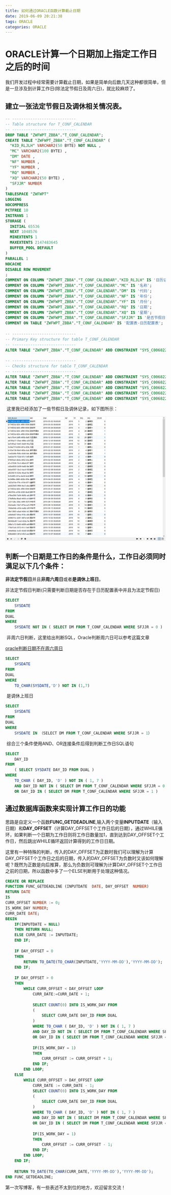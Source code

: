 ```yaml
---
title: 如何通过ORACLE函数计算截止日期
date: 2019-06-09 20:21:38
tags: ORACLE
categories: ORACLE
---
```


#  ORACLE计算一个日期加上指定工作日之后的时间

​	我们开发过程中经常需要计算截止日期，如果是简单向后数几天这种都很简单，但是一旦涉及到计算工作日(除法定节假日及周六日)，就比较麻烦了。

## 	建立一张法定节假日及调休相关情况表。

```sql
-- ----------------------------
-- Table structure for T_CONF_CALENDAR
-- ----------------------------
DROP TABLE "ZWFWPT_ZBBA"."T_CONF_CALENDAR";
CREATE TABLE "ZWFWPT_ZBBA"."T_CONF_CALENDAR" (
  "KID_RLJLH" VARCHAR2(50 BYTE) NOT NULL ,
  "MC" VARCHAR2(100 BYTE) ,
  "DM" DATE ,
  "NF" NUMBER ,
  "YF" NUMBER ,
  "RQ" NUMBER ,
  "XQ" VARCHAR2(50 BYTE) ,
  "SFJJR" NUMBER 
)
TABLESPACE "ZWFWPT"
LOGGING
NOCOMPRESS
PCTFREE 10
INITRANS 1
STORAGE (
  INITIAL 65536 
  NEXT 1048576 
  MINEXTENTS 1
  MAXEXTENTS 2147483645
  BUFFER_POOL DEFAULT
)
PARALLEL 1
NOCACHE
DISABLE ROW MOVEMENT
;
COMMENT ON COLUMN "ZWFWPT_ZBBA"."T_CONF_CALENDAR"."KID_RLJLH" IS '日历记录号';
COMMENT ON COLUMN "ZWFWPT_ZBBA"."T_CONF_CALENDAR"."MC" IS '名称';
COMMENT ON COLUMN "ZWFWPT_ZBBA"."T_CONF_CALENDAR"."DM" IS '代码';
COMMENT ON COLUMN "ZWFWPT_ZBBA"."T_CONF_CALENDAR"."NF" IS '年份';
COMMENT ON COLUMN "ZWFWPT_ZBBA"."T_CONF_CALENDAR"."YF" IS '月份';
COMMENT ON COLUMN "ZWFWPT_ZBBA"."T_CONF_CALENDAR"."RQ" IS '日期';
COMMENT ON COLUMN "ZWFWPT_ZBBA"."T_CONF_CALENDAR"."XQ" IS '星期';
COMMENT ON COLUMN "ZWFWPT_ZBBA"."T_CONF_CALENDAR"."SFJJR" IS '是否节假日 0节假日 1调休上班日';
COMMENT ON TABLE "ZWFWPT_ZBBA"."T_CONF_CALENDAR" IS '配置表-日历配置表';

-- ----------------------------
-- Primary Key structure for table T_CONF_CALENDAR
-- ----------------------------
ALTER TABLE "ZWFWPT_ZBBA"."T_CONF_CALENDAR" ADD CONSTRAINT "SYS_C0068227" PRIMARY KEY ("KID_RLJLH");

-- ----------------------------
-- Checks structure for table T_CONF_CALENDAR
-- ----------------------------
ALTER TABLE "ZWFWPT_ZBBA"."T_CONF_CALENDAR" ADD CONSTRAINT "SYS_C0068222" CHECK ("KID_RLJLH" IS NOT NULL) NOT DEFERRABLE INITIALLY IMMEDIATE NORELY VALIDATE;
ALTER TABLE "ZWFWPT_ZBBA"."T_CONF_CALENDAR" ADD CONSTRAINT "SYS_C0068223" CHECK ("KID_RLJLH" IS NOT NULL) NOT DEFERRABLE INITIALLY IMMEDIATE NORELY VALIDATE;
ALTER TABLE "ZWFWPT_ZBBA"."T_CONF_CALENDAR" ADD CONSTRAINT "SYS_C0068224" CHECK ("KID_RLJLH" IS NOT NULL) NOT DEFERRABLE INITIALLY IMMEDIATE NORELY VALIDATE;
ALTER TABLE "ZWFWPT_ZBBA"."T_CONF_CALENDAR" ADD CONSTRAINT "SYS_C0068225" CHECK ("KID_RLJLH" IS NOT NULL) NOT DEFERRABLE INITIALLY IMMEDIATE NORELY VALIDATE;
ALTER TABLE "ZWFWPT_ZBBA"."T_CONF_CALENDAR" ADD CONSTRAINT "SYS_C0068226" CHECK ("KID_RLJLH" IS NOT NULL) NOT DEFERRABLE INITIALLY IMMEDIATE NORELY VALIDATE;

```

​	这里我已经添加了一些节假日及调休记录，如下图所示：

![](https://raw.githubusercontent.com/cuiweii/FigureBed/master/img/%E6%97%A5%E5%8E%86%E9%85%8D%E7%BD%AE%E8%A1%A8%E6%88%AA%E5%9B%BE.png)

## 	判断一个日期是工作日的条件是什么，工作日必须同时满足以下几个条件：

​	**非法定节假日**并且**非周六周日**或者**是调休上班日**。

​	非法定节假日判断(只需要判断日期是否存在于日历配置表中并且为法定节假日)

```sql
SELECT
	SYSDATE 
FROM
DUAL 
WHERE
	SYSDATE NOT IN ( SELECT DM FROM T_CONF_CALENDAR WHERE SFJJR = 0 )
```

​	非周六日判断，这里给出判断SQL，Oracle判断周六日可以参考这篇文章

[oracle判断日期不在周六周日](https://www.cnblogs.com/zhangyangtao/p/9817503.html)

```sql
SELECT
	SYSDATE 
FROM
DUAL 
WHERE
	TO_CHAR(SYSDATE,'D') NOT IN (1,7)
```

​	是调休上班日

```sql
SELECT
	SYSDATE 
FROM
DUAL 
WHERE
	SYSDATE IN （SELECT DM FROM T_CONF_CALENDAR WHERE SFJJR = 1）
```

​	综合三个条件使用AND、OR连接条件后得到判断工作日SQL语句

```sql
SELECT
	DAY_ID 
FROM
	( SELECT SYSDATE DAY_ID FROM DUAL ) 
WHERE
	TO_CHAR ( DAY_ID, 'D' ) NOT IN ( 1, 7 ) 
	AND DAY_ID NOT IN ( SELECT DM FROM T_CONF_CALENDAR WHERE SFJJR = 0 ) 
	OR DAY_ID IN ( SELECT DM FROM T_CONF_CALENDAR WHERE SFJJR = 1 )
```

## 	通过数据库函数来实现计算工作日的功能

​	思路是自定义一个函数**FUNC_GETDEADLINE**,输入两个变量**INPUTDATE**（输入日期）和**DAY_OFFSET**（计算DAY_OFFSET个工作日后的日期），通过WHILE循环，如果判断一个日期为工作日则将工作日数量加1，直到达到DAY_OFFSET个工作日，然后跳出WHILE循环返回计算得到的工作日日期。

​	这里有一种特殊的判断，传入的DAY_OFFSET为正数时我们可以理解为计算DAY_OFFSET个工作日之后的日期，传入的DAY_OFFSET为负数时又该如何理解呢？既然为正数是向后推算，那么为负数则可理解为计算DAY_OFFSET个工作日之前的日期，所以函数中多了一个ELSE判断用于处理这种情况。

```sql
CREATE OR REPLACE
FUNCTION FUNC_GETDEADLINE (INPUTDATE  DATE, DAY_OFFSET  NUMBER)
RETURN DATE
IS 
CURR_OFFSET NUMBER := 0;
IS_WORK_DAY NUMBER;
CURR_DATE DATE;
BEGIN
	IF(INPUTDATE = NULL) 
	THEN RETURN NULL;
	ELSE CURR_DATE := INPUTDATE;
	END IF;
	
	IF DAY_OFFSET = 0
	THEN
		RETURN TO_DATE(TO_CHAR(INPUTDATE,'YYYY-MM-DD'),'YYYY-MM-DD');
	END IF;
	
	IF DAY_OFFSET > 0
	THEN
		WHILE CURR_OFFSET < DAY_OFFSET LOOP
			CURR_DATE:=CURR_DATE + 1;
			
			SELECT COUNT(0) INTO IS_WORK_DAY FROM
			(
				SELECT CURR_DATE DAY_ID FROM DUAL
			)
			WHERE TO_CHAR ( DAY_ID, 'D' ) NOT IN ( 1, 7 ) 
			AND DAY_ID NOT IN ( SELECT DM FROM T_CONF_CALENDAR WHERE SFJJR = 0 ) 
			OR DAY_ID IN ( SELECT DM FROM T_CONF_CALENDAR WHERE SFJJR = 1 );
			
			IF(IS_WORK_DAY = 1)
			THEN 
				CURR_OFFSET := CURR_OFFSET + 1;
			END IF;
		END LOOP;
	ELSE 
		WHILE CURR_OFFSET > DAY_OFFSET LOOP
			CURR_DATE := CURR_DATE - 1;
			SELECT COUNT(0) INTO IS_WORK_DAY FROM
			(
				SELECT CURR_DATE DAY_ID FROM DUAL
			)
			WHERE TO_CHAR ( DAY_ID, 'D' ) NOT IN ( 1, 7 ) 
			AND DAY_ID NOT IN ( SELECT DM FROM T_CONF_CALENDAR WHERE SFJJR = 0 ) 
			OR DAY_ID IN ( SELECT DM FROM T_CONF_CALENDAR WHERE SFJJR = 1 );
			
			IF(IS_WORK_DAY = 1)
			THEN 
				CURR_OFFSET := CURR_OFFSET - 1;
			END IF;
		END LOOP;
	END IF;
		
	RETURN TO_DATE(TO_CHAR(CURR_DATE,'YYYY-MM-DD'),'YYYY-MM-DD');
END FUNC_GETDEADLINE;
```

第一次写博客，有一些表述不太到位的地方，欢迎留言交流！
